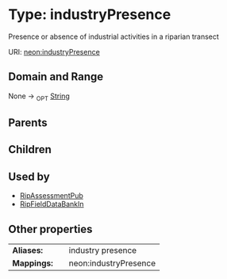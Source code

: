 
# Type: industryPresence


Presence or absence of industrial activities in a riparian transect

URI: [neon:industryPresence](https://data.neonscience.org/industryPresence)


## Domain and Range

None ->  <sub>OPT</sub> [String](types/String.md)

## Parents


## Children


## Used by

 * [RipAssessmentPub](RipAssessmentPub.md)
 * [RipFieldDataBankIn](RipFieldDataBankIn.md)

## Other properties

|  |  |  |
| --- | --- | --- |
| **Aliases:** | | industry presence |
| **Mappings:** | | neon:industryPresence |

